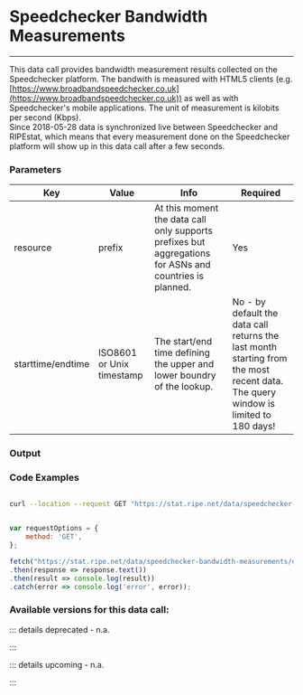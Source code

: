 # Speedchecker Bandwidth Measurements
-----------------------------------

This data call provides bandwidth measurement results collected on the Speedchecker platform. The bandwith is measured with HTML5 clients (e.g. [https://www.broadbandspeedchecker.co.uk](https://www.broadbandspeedchecker.co.uk)) as well as with Speedchecker's mobile applications. The unit of measurement is kilobits per second (Kbps).  
Since 2018-05-28 data is synchronized live between Speedchecker and RIPEstat, which means that every measurement done on the Speedchecker platform will show up in this data call after a few seconds.  
  
<RestRepl baseUrl="https://stat.ripe.net/data/speedchecker-bandwidth-measurements/data.json" method="GET" :searchParams="{ resource: '140.78/16' }"/>

### Parameters

| Key | Value | Info | Required |
| --- | --- | --- | --- |
| resource | prefix | At this moment the data call only supports prefixes but aggregations for ASNs and countries is planned. | Yes |
| starttime/endtime | ISO8601 or Unix timestamp | The start/end time defining the upper and lower boundry of the lookup. | No - by default the data call returns the last month starting from the most recent data. The query window is limited to 180 days! |

### Output

  

### Code Examples
<CodeGroup>
<CodeGroupItem title="cURL">

```bash

curl --location --request GET "https://stat.ripe.net/data/speedchecker-bandwidth-measurements/data.json?resource=140.78/16"


```

</CodeGroupItem>

<CodeGroupItem title="JS">

```js

var requestOptions = {
	method: 'GET',
};

fetch("https://stat.ripe.net/data/speedchecker-bandwidth-measurements/data.json?resource=140.78/16", requestOptions)
.then(response => response.text())
.then(result => console.log(result))
.catch(error => console.log('error', error));


```

</CodeGroupItem>
</CodeGroup>

### Available versions for this data call:

::: details deprecated - n.a.

:::

::: details upcoming - n.a.

:::